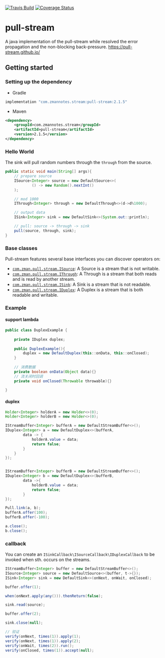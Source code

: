 [![Travis Build](https://api.travis-ci.org/zman2013/pull-stream.svg?branch=master)](https://api.travis-ci.org/zman2013/pull-stream.svg?branch=master)
[![Coverage Status](https://coveralls.io/repos/github/zman2013/pull-stream/badge.svg?branch=master)](https://coveralls.io/github/zman2013/pull-stream?branch=master)


# pull-stream
A java implementation of the pull-stream while resolved the error propagation and the non-blocking back-pressure.
https://pull-stream.github.io/

## Getting started
### Setting up the dependency
* Gradle
```groovy
implementation "com.zmannotes.stream:pull-stream:2.1.5"
```
* Maven
```xml
<dependency>
    <groupId>com.zmannotes.stream</groupId>
    <artifactId>pull-stream</artifactId>
    <version>2.1.5</version>
</dependency>
```
### Hello World
The sink will pull random numbers through the `through` from the source.
```java
public static void main(String[] args){
    // prepare source
    ISource<Integer> source = new DefaultSource<>(
            () -> new Random().nextInt()
    );

    // mod 1000
    IThrough<Integer> through = new DefaultThrough<>(d->d%1000);

    // output data
    ISink<Integer> sink = new DefaultSink<>(System.out::println);

    // pull: source -> through -> sink
    pull(source, through, sink);
}
```
### Base classes
Pull-stream features several base interfaces you can discover operators on:  
 - [`com.zman.pull.stream.ISource`](https://github.com/zman2013/pull-stream/blob/master/src/main/java/com/zman/pull/stream/ISource.java): A Source is a stream that is not writable.
 - [`com.zman.pull.stream.IThrough`](https://github.com/zman2013/pull-stream/blob/master/src/main/java/com/zman/pull/stream/IThrough.java): A Through is a stream that both reads and is read by another stream.
 - [`com.zman.pull.stream.ISink`](https://github.com/zman2013/pull-stream/blob/master/src/main/java/com/zman/pull/stream/ISink.java): A Sink is a stream that is not readable.
 - [`com.zman.pull.stream.IDuplex`](https://github.com/zman2013/pull-stream/blob/master/src/main/java/com/zman/pull/stream/IDuplex.java): A Duplex is a stream that is both readable and writable.
 
### Example
#### support lambda
```java
public class DuplexExample {
    
    private IDuplex duplex;
    
    public DuplexExample(){
        duplex = new DefaultDuplex(this::onData, this::onClosed);
    }
    
    // 消费数据
    private boolean onData(Object data){}
    // 流关闭时回调
    private void onClosed(Throwable throwable){}
    
}
```
#### duplex
```java
Holder<Integer> holderA = new Holder<>(0);
Holder<Integer> holderB = new Holder<>(0);

IStreamBuffer<Integer> bufferA = new DefaultStreamBuffer<>();
IDuplex<Integer> a = new DefaultDuplex<>(bufferA, 
        data -> {
            holderA.value = data;
            return false;
        }
    }
});


IStreamBuffer<Integer> bufferB = new DefaultStreamBuffer<>();
IDuplex<Integer> b = new DefaultDuplex<>(bufferB, 
        data ->{
            holderB.value = data;
            return false;
        }
});

Pull.link(a, b);
bufferA.offer(100);
bufferB.offer(-100);

a.close();
b.close();
```

### callback
You can create an `ISinkCallback\ISourceCallback\IDuplexCallback` to be invoked when sth. occurs on the streams.
```java
IStreamBuffer<Integer> buffer = new DefaultStreamBuffer<>();
ISource<Integer> source = new DefaultSource<>(buffer, t->{});
ISink<Integer> sink = new DefaultSink<>(onNext, onWait, onClosed);

buffer.offer(1);

when(onNext.apply(any())).thenReturn(false);

sink.read(source);

buffer.offer(2);

sink.close(null);

// 验证
verify(onNext, times(1)).apply(1);
verify(onNext, times(1)).apply(2);
verify(onWait, times(2)).run();
verify(onClosed, times(1)).accept(null);
```
